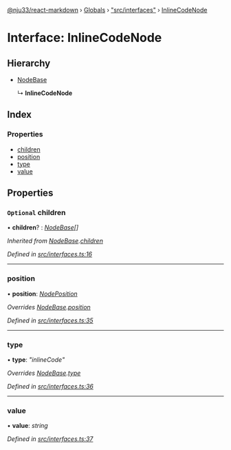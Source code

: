 [@nju33/react-markdown](../README.md) › [Globals](../globals.md) › ["src/interfaces"](../modules/_src_interfaces_.md) › [InlineCodeNode](_src_interfaces_.inlinecodenode.md)

# Interface: InlineCodeNode

## Hierarchy

* [NodeBase](_src_interfaces_.nodebase.md)

  ↳ **InlineCodeNode**

## Index

### Properties

* [children](_src_interfaces_.inlinecodenode.md#optional-children)
* [position](_src_interfaces_.inlinecodenode.md#position)
* [type](_src_interfaces_.inlinecodenode.md#type)
* [value](_src_interfaces_.inlinecodenode.md#value)

## Properties

### `Optional` children

• **children**? : *[NodeBase](_src_interfaces_.nodebase.md)[]*

*Inherited from [NodeBase](_src_interfaces_.nodebase.md).[children](_src_interfaces_.nodebase.md#optional-children)*

*Defined in [src/interfaces.ts:16](https://github.com/nju33/react-markdown/blob/7fe748e/src/interfaces.ts#L16)*

___

###  position

• **position**: *[NodePosition](_src_interfaces_.nodeposition.md)*

*Overrides [NodeBase](_src_interfaces_.nodebase.md).[position](_src_interfaces_.nodebase.md#position)*

*Defined in [src/interfaces.ts:35](https://github.com/nju33/react-markdown/blob/7fe748e/src/interfaces.ts#L35)*

___

###  type

• **type**: *"inlineCode"*

*Overrides [NodeBase](_src_interfaces_.nodebase.md).[type](_src_interfaces_.nodebase.md#type)*

*Defined in [src/interfaces.ts:36](https://github.com/nju33/react-markdown/blob/7fe748e/src/interfaces.ts#L36)*

___

###  value

• **value**: *string*

*Defined in [src/interfaces.ts:37](https://github.com/nju33/react-markdown/blob/7fe748e/src/interfaces.ts#L37)*
